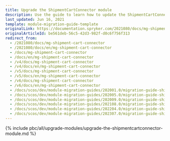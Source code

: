 ```yaml
---
title: Upgrade the ShipmentCartConnector module
description: Use the guide to learn how to update the ShipmentCartConnector module to a newer version.
last_updated: Jun 16, 2021
template: module-migration-guide-template
originalLink: https://documentation.spryker.com/2021080/docs/mg-shipment-cart-connector
originalArticleId: be561deb-56c5-42d3-982f-d0c6f756f313
redirect_from:
  - /2021080/docs/mg-shipment-cart-connector
  - /2021080/docs/en/mg-shipment-cart-connector
  - /docs/mg-shipment-cart-connector
  - /docs/en/mg-shipment-cart-connector
  - /v4/docs/mg-shipment-cart-connector
  - /v4/docs/en/mg-shipment-cart-connector
  - /v5/docs/mg-shipment-cart-connector
  - /v5/docs/en/mg-shipment-cart-connector
  - /v6/docs/mg-shipment-cart-connector
  - /v6/docs/en/mg-shipment-cart-connector
  - /docs/scos/dev/module-migration-guides/202001.0/migration-guide-shipmentcartconnector.html
  - /docs/scos/dev/module-migration-guides/202005.0/migration-guide-shipmentcartconnector.html
  - /docs/scos/dev/module-migration-guides/202009.0/migration-guide-shipmentcartconnector.html
  - /docs/scos/dev/module-migration-guides/202108.0/migration-guide-shipmentcartconnector.html
  - /docs/scos/dev/module-migration-guides/202204.0/migration-guide-shipmentcartconnector.html
  - /docs/scos/dev/module-migration-guides/202307.0/migration-guide-shipmentcartconnector.html  
---
```


{% include pbc/all/upgrade-modules/upgrade-the-shipmentcartconnector-module.md %} <!-- To edit, see /_includes/pbc/all/upgrade-modules/upgrade-the-shipmentcartconnector-module.md -->
